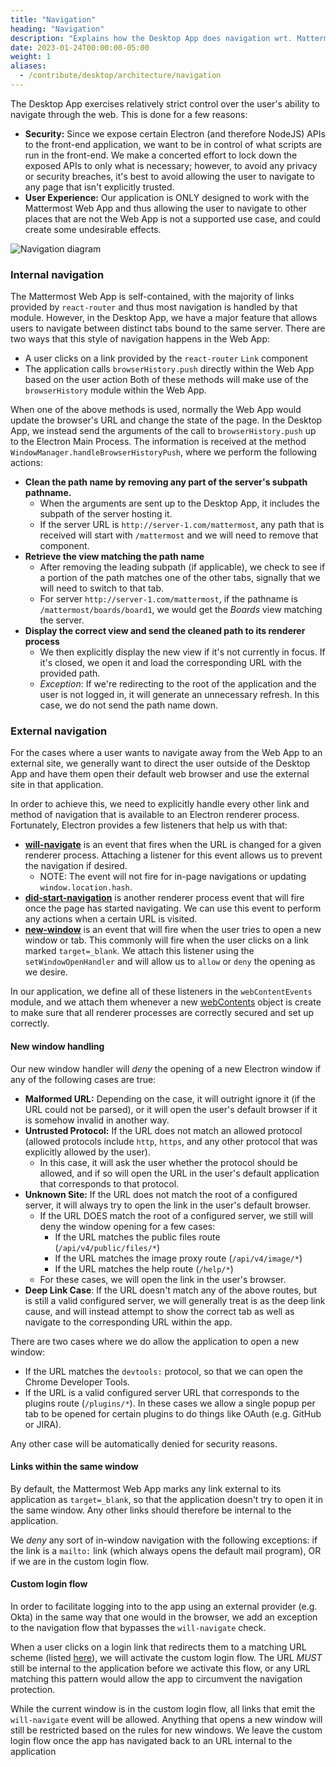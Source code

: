 ```yaml
---
title: "Navigation"
heading: "Navigation"
description: "Explains how the Desktop App does navigation wrt. Mattermost"
date: 2023-01-24T00:00:00-05:00
weight: 1
aliases:
  - /contribute/desktop/architecture/navigation
---
```


The Desktop App exercises relatively strict control over the user's ability to navigate through the web. This is done for a few reasons:
- **Security:** Since we expose certain Electron (and therefore NodeJS) APIs to the front-end application, we want to be in control of what scripts are run in the front-end. We make a concerted effort to lock down the exposed APIs to only what is necessary; however, to avoid any privacy or security breaches, it's best to avoid allowing the user to navigate to any page that isn't explicitly trusted.
- **User Experience:** Our application is ONLY designed to work with the Mattermost Web App and thus allowing the user to navigate to other places that are not the Web App is not a supported use case, and could create some undesirable effects.

![Navigation diagram](navigation-diagram.png)

### Internal navigation
  
The Mattermost Web App is self-contained, with the majority of links provided by `react-router` and thus most navigation is handled by that module. However, in the Desktop App, we have a major feature that allows users to navigate between distinct tabs bound to the same server. There are two ways that this style of navigation happens in the Web App:
- A user clicks on a link provided by the `react-router` `Link` component
- The application calls `browserHistory.push` directly within the Web App based on the user action
Both of these methods will make use of the `browserHistory` module within the Web App.

When one of the above methods is used, normally the Web App would update the browser's URL and change the state of the page. In the Desktop App, we instead send the arguments of the call to `browserHistory.push` up to the Electron Main Process. The information is received at the method `WindowManager.handleBrowserHistoryPush`, where we perform the following actions:
- **Clean the path name by removing any part of the server's subpath pathname.** 
    - When the arguments are sent up to the Desktop App, it includes the subpath of the server hosting it. 
    - If the server URL is `http://server-1.com/mattermost`, any path that is received will start with `/mattermost` and we will need to remove that component.
- **Retrieve the view matching the path name**
    - After removing the leading subpath (if applicable), we check to see if a portion of the path matches one of the other tabs, signally that we will need to switch to that tab.
    - For server `http://server-1.com/mattermost`, if the pathname is `/mattermost/boards/board1`, we would get the *Boards* view matching the server.
- **Display the correct view and send the cleaned path to its renderer process**
    - We then explicitly display the new view if it's not currently in focus. If it's closed, we open it and load the corresponding URL with the provided path.
    - *Exception*: If we're redirecting to the root of the application and the user is not logged in, it will generate an unnecessary refresh. In this case, we do not send the path name down.

### External navigation

For the cases where a user wants to navigate away from the Web App to an external site, we generally want to direct the user outside of the Desktop App and have them open their default web browser and use the external site in that application.

In order to achieve this, we need to explicitly handle every other link and method of navigation that is available to an Electron renderer process. Fortunately, Electron provides a few listeners that help us with that:
- [**will-navigate**](https://www.electronjs.org/docs/latest/api/web-contents#event-will-navigate) is an event that fires when the URL is changed for a given renderer process. Attaching a listener for this event allows us to prevent the navigation if desired.
    - NOTE: The event will not fire for in-page navigations or updating `window.location.hash`.
- [**did-start-navigation**](https://www.electronjs.org/docs/latest/api/web-contents#event-did-start-navigation) is another renderer process event that will fire once the page has started navigating. We can use this event to perform any actions when a certain URL is visited.
- [**new-window**](https://www.electronjs.org/docs/latest/breaking-changes#removed-webcontents-new-window-event) is an event that will fire when the user tries to open a new window or tab. This commonly will fire when the user clicks on a link marked `target=_blank`. We attach this listener using the `setWindowOpenHandler` and will allow us to `allow` or `deny` the opening as we desire.

In our application, we define all of these listeners in the `webContentEvents` module, and we attach them whenever a new [webContents](https://www.electronjs.org/docs/latest/api/web-contents) object is create to make sure that all renderer processes are correctly secured and set up correctly.

#### New window handling
Our new window handler will *deny* the opening of a new Electron window if any of the following cases are true:
- **Malformed URL:** Depending on the case, it will outright ignore it (if the URL could not be parsed), or it will open the user's default browser if it is somehow invalid in another way.
- **Untrusted Protocol:** If the URL does not match an allowed protocol (allowed protocols include `http`, `https`, and any other protocol that was explicitly allowed by the user). 
    - In this case, it will ask the user whether the protocol should be allowed, and if so will open the URL in the user's default application that corresponds to that protocol.
- **Unknown Site:** If the URL does not match the root of a configured server, it will always try to open the link in the user's default browser.
    - If the URL DOES match the root of a configured server, we still will deny the window opening for a few cases:
        - If the URL matches the public files route (`/api/v4/public/files/*`)
        - If the URL matches the image proxy route (`/api/v4/image/*`)
        - If the URL matches the help route (`/help/*`)
    - For these cases, we will open the link in the user's browser.
- **Deep Link Case**: If the URL doesn't match any of the above routes, but is still a valid configured server, we will generally treat is as the deep link cause, and will instead attempt to show the correct tab as well as navigate to the corresponding URL within the app.

There are two cases where we do allow the application to open a new window:
- If the URL matches the `devtools:` protocol, so that we can open the Chrome Developer Tools.
- If the URL is a valid configured server URL that corresponds to the plugins route (`/plugins/*`). In these cases we allow a single popup per tab to be opened for certain plugins to do things like OAuth (e.g. GitHub or JIRA).

Any other case will be automatically denied for security reasons.

#### Links within the same window
By default, the Mattermost Web App marks any link external to its application as `target=_blank`, so that the application doesn't try to open it in the same window. Any other links should therefore be internal to the application.

We *deny* any sort of in-window navigation with the following exceptions: if the link is a `mailto:` link (which always opens the default mail program), OR if we are in the custom login flow.

#### Custom login flow
In order to facilitate logging into to the app using an external provider (e.g. Okta) in the same way that one would in the browser, we add an exception to the navigation flow that bypasses the `will-navigate` check.

When a user clicks on a login link that redirects them to a matching URL scheme (listed [here](https://github.com/mattermost/desktop/blob/master/src/common/utils/constants.ts#L48)), we will activate the custom login flow. The URL *MUST* still be internal to the application before we activate this flow, or any URL matching this pattern would allow the app to circumvent the navigation protection.

While the current window is in the custom login flow, all links that emit the `will-navigate` event will be allowed. Anything that opens a new window will still be restricted based on the rules for new windows. We leave the custom login flow once the app has navigated back to an URL internal to the application